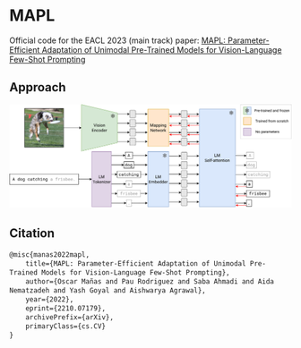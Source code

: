 # MAPL

Official code for the EACL 2023 (main track) paper: [MAPL: Parameter-Efficient Adaptation of Unimodal Pre-Trained Models for Vision-Language Few-Shot Prompting](https://arxiv.org/abs/2210.07179)

## Approach

![MAPL](mapl.png)

## Citation

```
@misc{manas2022mapl,
    title={MAPL: Parameter-Efficient Adaptation of Unimodal Pre-Trained Models for Vision-Language Few-Shot Prompting},
    author={Oscar Mañas and Pau Rodriguez and Saba Ahmadi and Aida Nematzadeh and Yash Goyal and Aishwarya Agrawal},
    year={2022},
    eprint={2210.07179},
    archivePrefix={arXiv},
    primaryClass={cs.CV}
}
```
